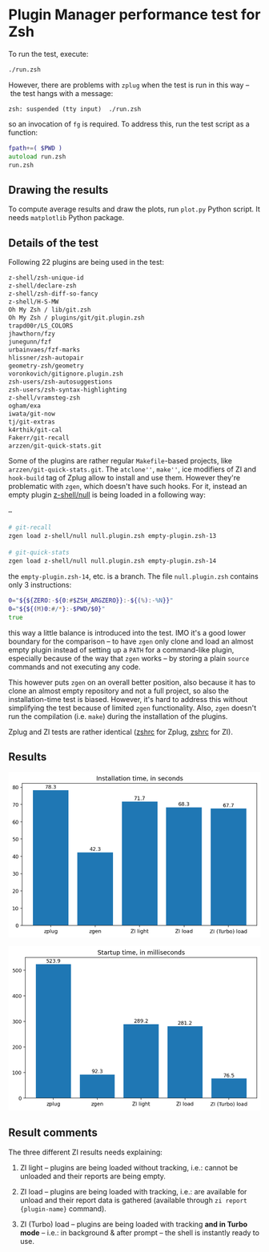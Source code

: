 <h1> Plugin Manager performance test for Zsh </h1>

To run the test, execute:

```zsh
./run.zsh
```

However, there are problems with `zplug` when the test is run in this way – the test hangs with a message:

```
zsh: suspended (tty input)  ./run.zsh
```

so an invocation of `fg` is required. To address this, run the test script as a
function:

```zsh
fpath+=( $PWD )
autoload run.zsh
run.zsh
```

## Drawing the results

To compute average results and draw the plots, run `plot.py` Python script. It needs `matplotlib` Python package.

## Details of the test

Following 22 plugins are being used in the test:

```shell
z-shell/zsh-unique-id
z-shell/declare-zsh
z-shell/zsh-diff-so-fancy
z-shell/H-S-MW
Oh My Zsh / lib/git.zsh
Oh My Zsh / plugins/git/git.plugin.zsh
trapd00r/LS_COLORS
jhawthorn/fzy
junegunn/fzf
urbainvaes/fzf-marks
hlissner/zsh-autopair
geometry-zsh/geometry
voronkovich/gitignore.plugin.zsh
zsh-users/zsh-autosuggestions
zsh-users/zsh-syntax-highlighting
z-shell/vramsteg-zsh
ogham/exa
iwata/git-now
tj/git-extras
k4rthik/git-cal
Fakerr/git-recall
arzzen/git-quick-stats.git
```

Some of the plugins are rather regular `Makefile`-based projects, like
`arzzen/git-quick-stats.git`. The `atclone''`, `make''`, ice modifiers of
ZI and `hook-build` tag of Zplug allow to install and use them. However
they're problematic with `zgen`, which doesn't have such hooks. For it, instead
an empty plugin [z-shell/null](https://github.com/z-shell/null) is being loaded
in a following way:

```zsh
…

# git-recall
zgen load z-shell/null null.plugin.zsh empty-plugin.zsh-13

# git-quick-stats
zgen load z-shell/null null.plugin.zsh empty-plugin.zsh-14
```

the `empty-plugin.zsh-14`, etc. is a branch. The file `null.plugin.zsh` contains only 3 instructions:

```zsh
0="${${ZERO:-${0:#$ZSH_ARGZERO}}:-${(%):-%N}}"
0="${${(M)0:#/*}:-$PWD/$0}"
true
```

this way a little balance is introduced into the test. IMO it's a good lower
boundary for the comparison – to have `zgen` only clone and load an almost empty
plugin instead of setting up a `PATH` for a command-like plugin, especially
because of the way that `zgen` works – by storing a plain `source` commands and
not executing any code.

This however puts `zgen` on an overall better position, also because it has to
clone an almost empty repository and not a full project, so also the
installation-time test is biased. However, it's hard to address this without
simplifying the test because of limited `zgen` functionality. Also, `zgen`
doesn't run the compilation (i.e. `make`) during the installation of the
plugins.

Zplug and ZI tests are rather identical
([zshrc](https://github.com/z-shell/pm-perf-test/blob/main/zplug/.zshrc) for Zplug,
[zshrc](https://github.com/z-shell/pm-perf-test/blob/main/zi-load/.zshrc) for ZI).

## Results

![Installation times](plots/installation-times.png)

![Startup times](plots/startup-times.png)

## Result comments

The three different ZI results needs explaining:

1. ZI light – plugins are being loaded without tracking, i.e.: cannot be
   unloaded and their reports are being empty.

2. ZI load – plugins are being loaded with tracking, i.e.: are available for
   unload and their report data is gathered (available through `zi report {plugin-name}` command).

3. ZI (Turbo) load – plugins are being loaded with tracking **and in Turbo
   mode** – i.e.: in background & after prompt – the shell is instantly ready to use.

